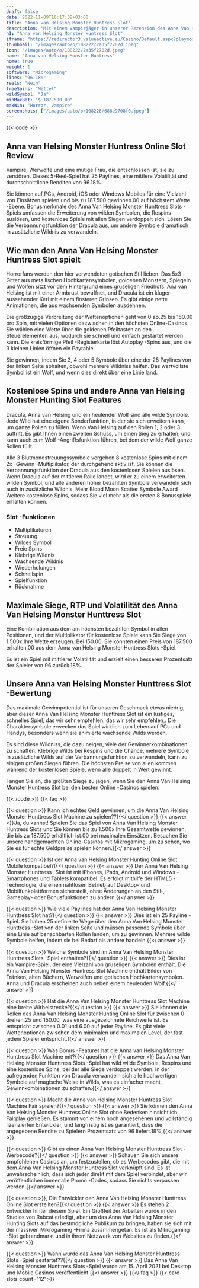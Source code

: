 ```yaml
---
draft: false
date: 2022-11-09T16:17:38+03:00
title: "Anna van Helsing Monster Huntress Slot"
description: "Mit einem Vampirjäger in unserer Rezension des Anna Van Helsing Monster Huntress Online Slot mit. Wir sehen uns das Gameplay und wo man den besten Casino -Bonus finden."
h1: "Anna van Helsing Monster Huntress Slot"
iframe: "https://redirector3.valueactive.eu/Casino/Default.aspx?playmode=demo&ul=en&applicationid=4123&serverid=28786&&gameid=annavanhelsingmonsterhuntressDesktop"
thumbnail: "/images/auto/o/108222/2a35f2702d.jpeg"
icon: "/images/auto/o/108222/2a35f2702d.jpeg"
name: "Anna van Helsing Monster Huntress"
home: true
weight: 1
software: "Microgaming"
lines: "96.18%"
reels: "Nein"
freeSpins: "Mittel"
wildSymbol: "Ja"
minMaxBet: "$ 187.500.00"
maxWin: "Horror, Vampire"
screenshots: ["/images/auto/o/108226/688e9708f0.jpeg"]
---
```


{{< code >}}<h2>Anna van Helsing Monster Huntress Online Slot Review</h2><p>Vampire, Werwölfe und eine mutige Frau, die entschlossen ist, sie zu zerstören. Dieses 5-Reel-Spiel hat 25 Paylines, eine mittlere Volatilität und durchschnittliche Renditen von 96.18%.</p><p>Sie können auf PCs, Android, iOS oder Windows Mobiles für eine Vielzahl von Einsätzen spielen und bis zu 187.500 gewinnen.00 auf höchstem Wette -Ebene. Bonusmerkmale des Anna Van Helsing Monster Hunttress Slots -Spiels umfassen die Erweiterung von wilden Symbolen, die Respins auslösen, und kostenlose Spiele mit allen Siegen verdoppelt sich. Lösen Sie die Verbannungsfunktion der Dracula aus, um andere Symbole dramatisch in zusätzliche Wildnis zu verwandeln.</p><h2>Wie man den Anna Van Helsing Monster Huntress Slot spielt</h2><p>Horrorfans werden den hier verwendeten gotischen Stil lieben. Das 5x3 -Gitter aus metallischen Hochkartensymbolen, goldenen Monstern, Spiegeln und Wölfen sitzt vor dem Hintergrund eines gruseligen Friedhofs. Ana van Helsing ist mit einer Armbrust bewaffnet, und Dracula ist ein kluger aussehender Kerl mit einem finsteren Grinsen. Es gibt einige nette Animationen, die aus wachsenden Symbolen ausdehnen.</p><p>Die großzügige Verbreitung der Wettenoptionen geht von 0 ab.25 bis 150.00 pro Spin, mit vielen Optionen dazwischen in den höchsten Online-Casinos. Sie wählen eine Wette über die goldenen Pfeiltasten an den Steuerelementen aus, wodurch sie schnell und einfach gestartet werden kann. Die kreisförmige Pfeil -Registerkarte löst Autoplay -Spins aus, und die 3 kleinen Linien öffnen ein Paytable.</p><p>Sie gewinnen, indem Sie 3, 4 oder 5 Symbole über eine der 25 Paylines von der linken Seite abhalten, obwohl mehrere Wildniss helfen. Das wertvollste Symbol ist ein Wolf, und wenn dies direkt über eine Linie land.</p><h2>Kostenlose Spins und andere Anna van Helsing Monster Hunting Slot Features</h2><p>Dracula, Anna van Helsing und ein heulender Wolf sind alle wilde Symbole. Jede Wild hat eine eigene Sonderfunktion, in der sie sich erweitern kann, um ganze Rollen zu füllen. Wenn Van Helsing auf den Rollen 1, 2 oder 3 auftritt. Es gibt Ihnen einen zweiten Schuss, um einen Sieg zu erhalten, und kann auch zum Wolf -Angriffsfunktion führen, bei dem der wilde Wolf ganze Rollen füllt.</p><p>Alle 3 Blutmondstreuungssymbole vergeben 8 kostenlose Spins mit einem 2x -Gewinn -Multiplikator, der durchgehend aktiv ist. Sie können die Verbannungsfunktion der Dracula aus den kostenlosen Spielen auslösen. Wenn Dracula auf der mittleren Rolle landet, wird er zu einem erweiterten wilden Symbol, und alle anderen höher bezahlten Symbole verwandeln sich auch in zusätzliche Wildnis. Mehr Blood Moon Scatter Symbole Award Weitere kostenlose Spins, sodass Sie viel mehr als die ersten 8 Bonusspiele erhalten können.</p><h3>
Slot -Funktionen</h3><ul>
<li></span>
Multiplikatoren</li>
<li></span>
Streuung</li>
<li></span>
Wildes Symbol</li>
<li></span>
Freie Spins</li>
<li></span>
Klebrige Wildnis</li>
<li></span>
Wachsende Wildnis</li>
<li></span>
Wiederholungen</li>
<li></span>
Schnellspin</li>
<li></span>
Spielfunktion</li>
<li></span>
Rücknahme</li></ul><h2>Maximale Siege, RTP und Volatilität des Anna Van Helsing Monster Hunttress Slot</h2><p>Eine Kombination aus dem am höchsten bezahlten Symbol in allen Positionen, und der Multiplikator für kostenlose Spiele kann Sie Siege von 1.500x Ihre Wette erzeugen. Bei 150.00, Sie könnten einen Preis von 187.500 erhalten.00 aus dem Anna van Helsing Monster Huntress Slots -Spiel.</p><p>Es ist ein Spiel mit mittlerer Volatilität und erzielt einen besseren Prozentsatz der Spieler von 96 zurück.18%.</p><h2>Unsere Anna van Helsing Monster Hunttress Slot -Bewertung</h2><p>Das maximale Gewinnpotential ist für unseren Geschmack etwas niedrig, aber dieser Anna Van Helsing Monster Hunttress Slot ist ein lustiges, schnelles Spiel, das wir sehr empfehlen, das wir sehr empfehlen,. Die Charaktersymbole erwecken das Spiel wirklich zum Leben auf PCs und Handys, besonders wenn sie animierte wachsende Wilds werden.</p><p>Es sind diese Wildniss, die dazu neigen, viele der Gewinnerkombinationen zu schaffen. Klebrige Wilds bei Respins und die Chance, mehrere Symbole in zusätzliche Wilds auf der Verbannungsfunktion zu verwandeln, kann zu einigen großen Siegen führen. Die höchsten Preise von allen kommen während der kostenlosen Spiele, wenn alle doppelt in Wert gewinnt.</p><p>Fangen Sie an, die größten Siege zu jagen, wenn Sie den Anna Van Helsing Monster Huntress Slot bei den besten Online -Casinos spielen.</p>
{{< /code >}}
{{< faq >}}

{{< question >}} Kann ich echtes Geld gewinnen, um die Anna Van Helsing Monster Hunttress Slot Machine zu spielen??{{</ question >}}
{{< answer >}}Ja, du kannst! Spielen Sie das Spiel von Anna Van Helsing Monster Huntress Slots und Sie können bis zu 1.500x Ihre Gesamtwette gewinnen, die bis zu 187.500 erhältlich ist.00 bei maximalen Einsätzen. Besuchen Sie unsere handgemachten Online-Casinos mit Mikrogaming, um zu sehen, wo Sie es für echte Geldpreise spielen können.{{</ answer >}}

{{< question >}} Ist der Anna van Helsing Monster Hunting Online Slot Mobile kompatibel?{{</ question >}}
{{< answer >}} Der Anna Van Helsing Monster Hunttress -Slot ist mit iPhones, iPads, Android und Windows -Smartphones und Tablets kompatibel. Es erfolgt mithilfe der HTML5 -Technologie, die einen nahtlosen Betrieb auf Desktop- und Mobilfunkplattformen sicherstellt, ohne Änderungen an den Stil-, Gameplay- oder Bonusfunktionen zu ändern.{{</ answer >}}

{{< question >}} Wie viele Paylines hat der Anna Van Helsing Monster Hunttress Slot hat?{{</ question >}}
{{< answer >}} Dies ist ein 25 Payline -Spiel. Sie haben 25 definierte Wege über den Anna Van Helsing Monster Hunttress -Slot von der linken Seite und müssen passende Symbole über eine Linie auf benachbarten Rollen landen, um zu gewinnen. Mehrere wilde Symbole helfen, indem sie bei Bedarf als andere handeln.{{</ answer >}}

{{< question >}} Welche Symbole sind im Anna Van Helsing Monster Hunttress Slots -Spiel enthalten?{{</ question >}}
{{< answer >}} Dies ist ein Vampire-Spiel, der eine Vielzahl von gruseligen Symbolen enthält. Die Anna Van Helsing Monster Huntress Slot Machine enthält Bilder von Tränken, alten Büchern, Werwölfen und gotischen Hochkartensymbolen. Anna und Dracula erscheinen auch neben einem heulenden Wolf.{{</ answer >}}

{{< question >}} Hat die Anna Van Helsing Monster Hunttress Slot Machine eine breite Wirbelstrecke?{{</ question >}}
{{< answer >}} Sie können die Rollen des Anna Van Helsing Monster Hunting Online Slot für zwischen 0 drehen.25 und 150.00, was eine ausgezeichnete Reichweite ist. Es entspricht zwischen 0.01 und 6.00 auf jeder Payline. Es gibt viele Wettenoptionen zwischen dem minimalen und maximalen Level, der fast jedem Spieler entspricht.{{</ answer >}}

{{< question >}} Was Bonus -Features hat die Anna van Helsing Monster Hunttress Slot Machine mit?{{</ question >}}
{{< answer >}} Das Anna Van Helsing Monster Hunttress Slots -Spiel hat wild wilde Symbole, Respins und eine kostenlose Spins, bei der alle Siege verdoppelt werden. In der aufregenden Funktion von Dracula verwandeln sich alle hochwertigen Symbole auf magische Weise in Wilds, was es einfacher macht, Gewinnkombinationen zu schaffen.{{</ answer >}}

{{< question >}} Macht die Anna van Helsing Monster Huntress Slot Machine Fair spielen?{{</ question >}}
{{< answer >}} Sie können den Anna Van Helsing Monster Huntress Online Slot ohne Bedenken hinsichtlich Fairplay genießen. Es stammt von einem hoch angesehenen und vollständig lizenzierten Entwickler, und langfristig ist es garantiert, dass die angegebene Rendite zu Spielern Prozentsatz von 96 liefert.18%.{{</ answer >}}

{{< question >}} Gibt es einen Anna Van Helsing Monster Hunttress Slot -Werbecode?{{</ question >}}
{{< answer >}} Schauen Sie sich unsere empfohlenen Casinos an, um festzustellen, ob es Werbecodes gibt, die mit dem Anna Van Helsing Monster Huntress Slot verknüpft sind. Es ist unwahrscheinlich, dass sich jeder direkt mit dem Spiel verbindet, aber wir veröffentlichen immer alle Promo -Codes, sodass Sie nichts verpassen werden.{{</ answer >}}

{{< question >}}, Die Entwickler den Anna Van Helsing Monster Hunttress Online Slot erstellten?{{</ question >}}
{{< answer >}} Es stehen 2 Entwickler hinter diesem Spiel. Ein Großteil der Arbeiten wurde in den Studios von Rabcat erledigt, aber um das Anna Van Helsing Monster Hunting Slots auf das bestmögliche Publikum zu bringen, haben sie sich mit der massiven Mikrogaming -Firma zusammengetan. Es ist als Mikrogaming -Slot gebrandmarkt und in ihrem Netzwerk von Websites zu finden.{{</ answer >}}

{{< question >}} Wann wurde das Anna Van Helsing Monster Hunttress Slots -Spiel gestartet??{{</ question >}}
{{< answer >}} Das Anna Van Helsing Monster Hunttress Slots -Spiel wurde am 15. April 2021 bei Desktop und Mobile Casinos veröffentlicht.{{</ answer >}}
{{</ faq >}}
{{< card-slots count="12">}}